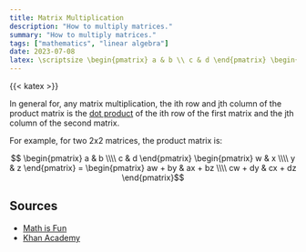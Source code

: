 ```yaml
---
title: Matrix Multiplication
description: "How to multiply matrices."
summary: "How to multiply matrices."
tags: ["mathematics", "linear algebra"]
date: 2023-07-08
latex: \scriptsize \begin{pmatrix} a & b \\ c & d \end{pmatrix} \begin{pmatrix} w & x \\ y & z \end{pmatrix} = \begin{pmatrix} aw + by & ax + bz \\ cw + dy & cx + dz \end{pmatrix}
---
```


{{< katex >}}

In general for, any matrix multiplication, the ith row and jth column of the product matrix is the [dot product](/formulas/dot-product) of the ith row of the first matrix and the jth column of the second matrix.

For example, for two 2x2 matrices, the product matrix is:

$$ \begin{pmatrix} a & b \\\\ c & d \end{pmatrix} \begin{pmatrix} w & x \\\\ y & z \end{pmatrix} = \begin{pmatrix} aw + by & ax + bz \\\\ cw + dy & cx + dz \end{pmatrix}$$


## Sources

- [Math is Fun](https://www.mathsisfun.com/algebra/matrix-multiplying.html)
- [Khan Academy](https://www.khanacademy.org/math/precalculus/x9e81a4f98389efdf:matrices/x9e81a4f98389efdf:multiplying-matrices-by-matrices/a/multiplying-matrices)
